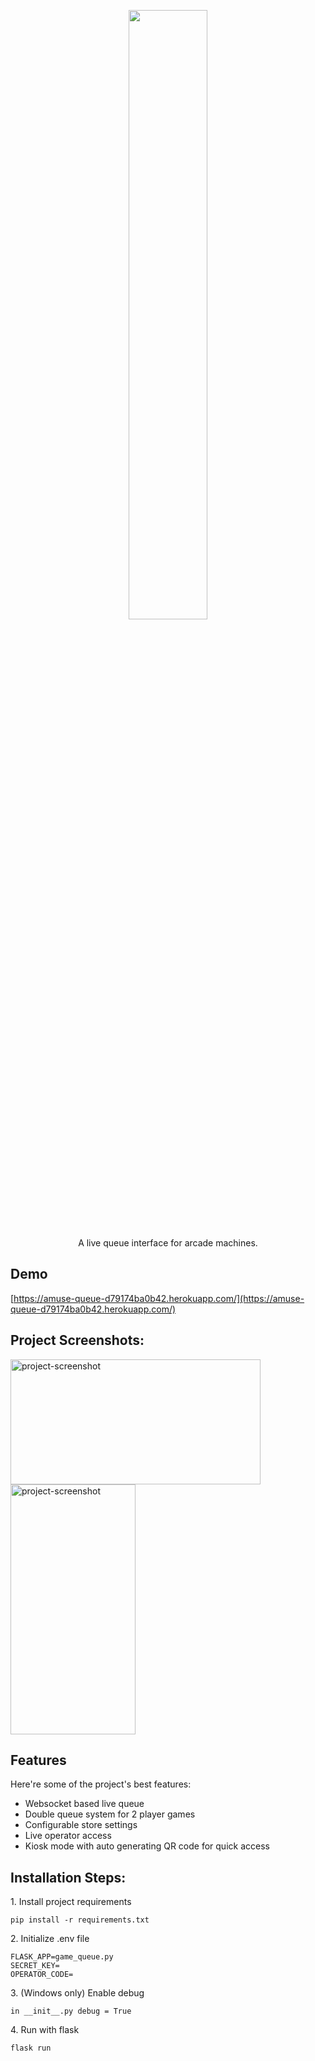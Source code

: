 <p align="center"><img src="https://socialify.git.ci/Yonokid/AmuseQueue/image?language=1&name=1&owner=1&pattern=Transparent&stargazers=1&theme=Dark" style="width: 50%; height=50%;"></p>

<p align="center" id="description">A live queue interface for arcade machines.</p>

<h2>Demo</h2>

[https://amuse-queue-d79174ba0b42.herokuapp.com/](https://amuse-queue-d79174ba0b42.herokuapp.com/)

<h2>Project Screenshots:</h2>

<img src="https://files.catbox.moe/cfh7wz.png" alt="project-screenshot" width="400" height="200/">

<img src="https://files.catbox.moe/bsgsea.png" alt="project-screenshot" width="200" height="400/">

  
  
<h2>Features</h2>

Here're some of the project's best features:

*   Websocket based live queue
*   Double queue system for 2 player games
*   Configurable store settings
*   Live operator access
*   Kiosk mode with auto generating QR code for quick access

<h2>Installation Steps:</h2>

<p>1. Install project requirements</p>

```
pip install -r requirements.txt
```
<p>2. Initialize .env file</p>

```
FLASK_APP=game_queue.py
SECRET_KEY=
OPERATOR_CODE=
```

<p>3. (Windows only) Enable debug</p>

```
in __init__.py debug = True
```

<p>4. Run with flask</p>

```
flask run
```
